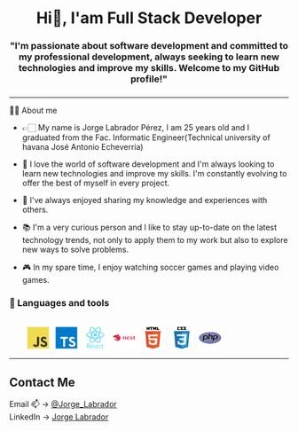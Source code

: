 <!DOCTYPE html>
<html lang="en">
<head>
    <meta charset="UTF-8">
    <meta http-equiv="X-UA-Compatible" content="IE=edge">
    <meta name="viewport" content="width=device-width, initial-scale=1.0">
</head>
<body>
    <div align="center">
        <h1 align="center">
            Hi👋, I'am Full Stack Developer
        </h1>
        <h3 align="center">
             "I'm passionate about software development and committed to my professional development, always seeking to learn new technologies and improve my skills. Welcome to my GitHub profile!"
        <h3>
    </div>    
</body>
</html>
  
 ---        
 👨‍💻 About me
  - 👉🏻 My name is Jorge Labrador Pérez, I am 25 years old and I graduated from the Fac. Informatic Engineer(Technical university of havana José Antonio Echeverría)

- 🚀 I love the world of software development and I'm always looking to learn new technologies and improve my skills. I'm constantly evolving to offer the best of myself in every project.

- 🌟 I've always enjoyed sharing my knowledge and experiences with others.

- 📚 I'm a very curious person and I like to stay up-to-date on the latest technology trends, not only to apply them to my work but also to explore new ways to solve problems.

- 🎮 In my spare time, I enjoy watching soccer games and playing video games.

<!DOCTYPE html>
<html lang="en">
<head>
    <meta charset="UTF-8">
    <meta http-equiv="X-UA-Compatible" content="IE=edge">
    <meta name="viewport" content="width=device-width, initial-scale=1.0">

</head>
<body>
    <div align="left">
        <h3>🔨 Languages and tools</h3>&nbsp;
     &nbsp;&nbsp;   <div >
        &nbsp;&nbsp;  &nbsp;&nbsp;&nbsp;&nbsp;
            <img src="https://github.com/devicons/devicon/blob/master/icons/javascript/javascript-original.svg" height="40" width="40"/>&nbsp;&nbsp;
            <img src="https://github.com/devicons/devicon/blob/master/icons/typescript/typescript-original.svg" height="40" width="40"/>&nbsp;&nbsp;
            <img src="https://github.com/devicons/devicon/blob/master/icons/react/react-original-wordmark.svg" height="40" width="40">&nbsp;&nbsp;
            <img src="https://github.com/devicons/devicon/blob/master/icons/nestjs/nestjs-original-wordmark.svg" height="40" width="40">&nbsp;&nbsp;
            <img src="https://github.com/devicons/devicon/blob/master/icons/html5/html5-original-wordmark.svg" height="40" width="40"/>&nbsp;&nbsp;
            <img src="https://github.com/devicons/devicon/blob/master/icons/css3/css3-original-wordmark.svg" height="40" width="40"/>&nbsp;&nbsp;
            <img src="https://github.com/devicons/devicon/blob/master/icons/php/php-original.svg" height="40" width="40"/>&nbsp;&nbsp;          
            </div>
    </div>
    <hr/>
  <h2>Contact Me</h2>
Email 📫 -> <a href="mailto:jorgelabrador3108@gmail.com">@Jorge_Labrador</a> <br/>
LinkedIn -> <a href="https://linkedin.com/in/jorge-labrador-perez">Jorge Labrador</a> <br/>
</body>
</html>
